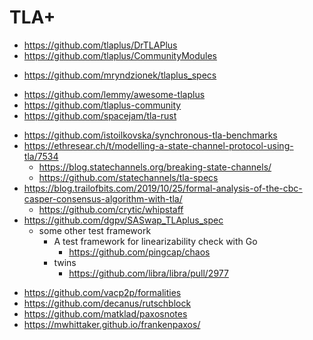 # TLA+

* https://github.com/tlaplus/DrTLAPlus
* https://github.com/tlaplus/CommunityModules
- https://github.com/mryndzionek/tlaplus_specs
* https://github.com/lemmy/awesome-tlaplus
* https://github.com/tlaplus-community
* https://github.com/spacejam/tla-rust
+ https://github.com/istoilkovska/synchronous-tla-benchmarks
+ https://ethresear.ch/t/modelling-a-state-channel-protocol-using-tla/7534
    * https://blog.statechannels.org/breaking-state-channels/
    * https://github.com/statechannels/tla-specs
+ https://blog.trailofbits.com/2019/10/25/formal-analysis-of-the-cbc-casper-consensus-algorithm-with-tla/
    * https://github.com/crytic/whipstaff
+ https://github.com/dgpv/SASwap_TLAplus_spec
    * some other test framework
        - A test framework for linearizability check with Go
            - https://github.com/pingcap/chaos
        * twins
            * https://github.com/libra/libra/pull/2977
* https://github.com/vacp2p/formalities
* https://github.com/decanus/rutschblock
* https://github.com/matklad/paxosnotes
* https://mwhittaker.github.io/frankenpaxos/
